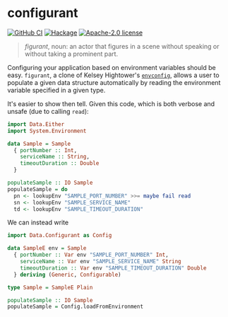 # configurant

[![GitHub CI](https://github.com/patrickt/configurant/workflows/CI/badge.svg)](https://github.com/patrickt/configurant/actions)
[![Hackage](https://img.shields.io/hackage/v/configurant.svg?logo=haskell)](https://hackage.haskell.org/package/configurant)
[![Apache-2.0 license](https://img.shields.io/badge/license-Apache--2.0-blue.svg)](LICENSE)

> _figurant_, noun: an actor that figures in a scene without speaking or without taking a prominent part.

Configuring your application based on environment variables should be easy. `figurant`, a clone of Kelsey Hightower's [`envconfig`](https://github.com/kelseyhightower/envconfig), allows a user to populate a given data structure automatically by reading the environment variable specified in a given type.

It's easier to show then tell. Given this code, which is both verbose and unsafe (due to calling `read`):

``` haskell
import Data.Either
import System.Environment

data Sample = Sample
  { portNumber :: Int,
    serviceName :: String,
    timeoutDuration :: Double
  }

populateSample :: IO Sample
populateSample = do
  pn <- lookupEnv "SAMPLE_PORT_NUMBER" >>= maybe fail read
  sn <- lookupEnv "SAMPLE_SERVICE_NAME"
  td <- lookupEnv "SAMPLE_TIMEOUT_DURATION"
```

We can instead write

``` haskell
import Data.Configurant as Config

data SampleE env = Sample
  { portNumber :: Var env "SAMPLE_PORT_NUMBER" Int,
    serviceName :: Var env "SAMPLE_SERVICE_NAME" String
    timeoutDuration :: Var env "SAMPLE_TIMEOUT_DURATION" Double
  } deriving (Generic, Configurable)

type Sample = SampleE Plain

populateSample :: IO Sample
populateSample = Config.loadFromEnvironment
```
